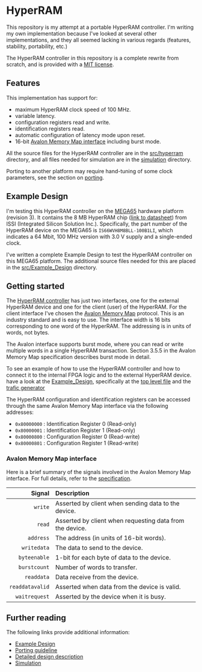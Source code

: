# HyperRAM

This repository is my attempt at a portable HyperRAM controller.  I'm writing
my own implementation because I've looked at several other implementations, and
they all seemed lacking in various regards (features, stability, portability,
etc.)

The HyperRAM controller in this repository is a complete rewrite from scratch,
and is provided with a [MIT license](LICENSE).

## Features

This implementation has support for:

* maximum HyperRAM clock speed of 100 MHz.
* variable latency.
* configuration registers read and write.
* identification registers read.
* automatic configuration of latency mode upon reset.
* 16-bit [Avalon Memory Map interface](doc/Avalon_Interface_Specifications.pdf) including burst mode.

All the source files for the HyperRAM controller are in the
[src/hyperram](src/hyperram) directory, and all files needed for simulation are
in the [simulation](simulation) directory.

Porting to another platform may require hand-tuning of some clock parameters,
see the section on [porting](PORTING.md).


## Example Design

I'm testing this HyperRAM controller on the [MEGA65](https://mega65.org/)
hardware platform (revision 3).  It contains the 8 MB HyperRAM chip ([link to
datasheet](doc/66-67WVH8M8ALL-BLL-938852.pdf)) from ISSI (Integrated Silicon
Solution Inc.).  Specifically, the part number of the HyperRAM device on the
MEGA65 is `IS66WVH8M8BLL-100B1LI`, which indicates a 64 Mbit, 100 MHz version
with 3.0 V supply and a single-ended clock.

I've written a complete Example Design to test the HyperRAM controller on this
MEGA65 platform.  The additional source files needed for this are placed in the
[src/Example_Design](src/Example_Design) directory.

## Getting started
The [HyperRAM controller](src/hyperram/hyperram.vhd) has just two interfaces,
one for the external HyperRAM device and one for the client (user) of the
HyperRAM. For the client interface I've chosen the [Avalon Memory
Map](doc/Avalon_Interface_Specifications.pdf) protocol.  This is an industry
standard and is easy to use. The interface width is 16 bits corresponding to
one word of the HyperRAM. The addressing is in units of words, not bytes.

The Avalon interface supports burst mode, where you can read or write multiple
words in a single HyperRAM transaction. Section 3.5.5 in the Avalon Memory Map
specification describes burst mode in detail.

To see an example of how to use the HyperRAM controller and how to connect it
to the internal FPGA logic and to the external HyperRAM device. have a look at
the [Example_Design](src/Example_Design), specifically at the [top level
file](src/Example_Design/top.vhd) and the [trafic
generator](src/Example_Design/trafic_gen.vhd)

The HyperRAM configuration and identification registers can be accessed through
the same Avalon Memory Map interface via the following addresses:

* `0x80000000` : Identification Register 0 (Read-only)
* `0x80000001` : Identification Register 1 (Read-only)
* `0x80000800` : Configuration Register 0  (Read-write)
* `0x80000801` : Configuration Register 1  (Read-write)

### Avalon Memory Map interface
Here is a brief summary of the signals involved in the Avalon Memory Map
interface.  For full details, refer to the
[specification](doc/Avalon_Interface_Specifications.pdf).

Signal | Description
-----: | :---------
`write`         | Asserted by client when sending data to the device.
`read`          | Asserted by client when requesting data from the device.
`address`       | The address (in units of 16-bit words).
`writedata`     | The data to send to the device.
`byteenable`    | 1-bit for each byte of data to the device.
`burstcount`    | Number of words to transfer.
`readdata`      | Data receive from the device.
`readdatavalid` | Asserted when data from the device is valid.
`waitrequest`   | Asserted by the device when it is busy.

## Further reading
The following links provide additional information:

* [Example Design](src/Example_Design/README.md)
* [Porting guideline](PORTING.md)
* [Detailed design description](src/hyperram/README.md)
* [Simulation](simulation/README.md)

